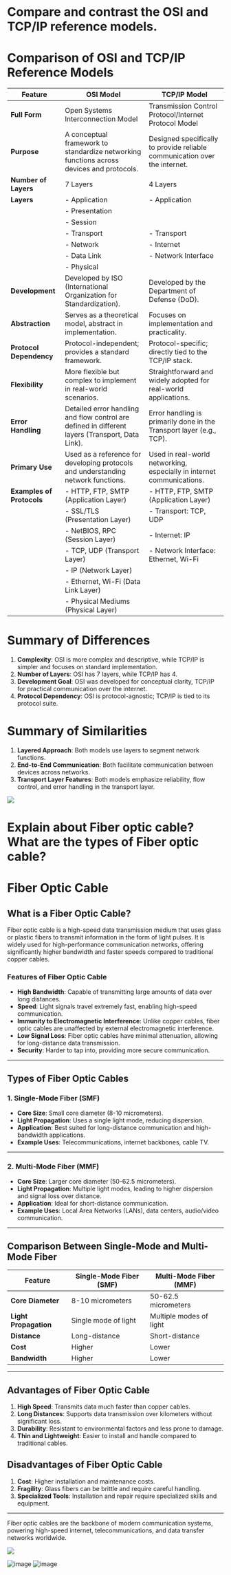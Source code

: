 # Compare and contrast the OSI and TCP/IP reference models.

# Comparison of OSI and TCP/IP Reference Models

| Feature                       | OSI Model                                | TCP/IP Model                              |
|-------------------------------|------------------------------------------|------------------------------------------|
| **Full Form**                 | Open Systems Interconnection Model      | Transmission Control Protocol/Internet Protocol Model |
| **Purpose**                   | A conceptual framework to standardize networking functions across devices and protocols. | Designed specifically to provide reliable communication over the internet. |
| **Number of Layers**          | 7 Layers                                | 4 Layers                                 |
| **Layers**                    | - Application                           | - Application                            |
|                               | - Presentation                          |                                          |
|                               | - Session                               |                                          |
|                               | - Transport                             | - Transport                              |
|                               | - Network                               | - Internet                               |
|                               | - Data Link                             | - Network Interface                      |
|                               | - Physical                              |                                          |
| **Development**               | Developed by ISO (International Organization for Standardization). | Developed by the Department of Defense (DoD). |
| **Abstraction**               | Serves as a theoretical model, abstract in implementation. | Focuses on implementation and practicality. |
| **Protocol Dependency**       | Protocol-independent; provides a standard framework. | Protocol-specific; directly tied to the TCP/IP stack. |
| **Flexibility**               | More flexible but complex to implement in real-world scenarios. | Straightforward and widely adopted for real-world applications. |
| **Error Handling**            | Detailed error handling and flow control are defined in different layers (Transport, Data Link). | Error handling is primarily done in the Transport layer (e.g., TCP). |
| **Primary Use**               | Used as a reference for developing protocols and understanding network functions. | Used in real-world networking, especially in internet communications. |
| **Examples of Protocols**     | - HTTP, FTP, SMTP (Application Layer)   | - HTTP, FTP, SMTP (Application Layer)   |
|                               | - SSL/TLS (Presentation Layer)          | - Transport: TCP, UDP                   |
|                               | - NetBIOS, RPC (Session Layer)          | - Internet: IP                          |
|                               | - TCP, UDP (Transport Layer)            | - Network Interface: Ethernet, Wi-Fi    |
|                               | - IP (Network Layer)                    |                                          |
|                               | - Ethernet, Wi-Fi (Data Link Layer)     |                                          |
|                               | - Physical Mediums (Physical Layer)     |                                          |

# Summary of Differences
1. **Complexity**: OSI is more complex and descriptive, while TCP/IP is simpler and focuses on standard implementation.
2. **Number of Layers**: OSI has 7 layers, while TCP/IP has 4.
3. **Development Goal**: OSI was developed for conceptual clarity, TCP/IP for practical communication over the internet.
4. **Protocol Dependency**: OSI is protocol-agnostic; TCP/IP is tied to its protocol suite.

# Summary of Similarities
1. **Layered Approach**: Both models use layers to segment network functions.
2. **End-to-End Communication**: Both facilitate communication between devices across networks.
3. **Transport Layer Features**: Both models emphasize reliability, flow control, and error handling in the transport layer.

[![](https://mermaid.ink/img/pako:eNp9kltvgkAQhf8KmWe1iiwID028i5eWRJ-6NM0WtkqEXbIsaanxv3eFamwx7tP55swkczZzgICHFBzYCpLutM3AZ5p6Wf5eFZ7X7ttKdcRYKa1Ur1XL6fVxP03jKCAy4kxbkoKKK3eAPUEzyuRte4jXNMtuOSO8EYRlKRey5o3xE5WfXOxrzgSPiCTaMmJ1b4q9XZGpReM_FmXhv7yboed6v4mVfnC9WujZ3dDund3n2GWSCkbr1uISqx8E6lvqa1ayrzWbj9qsgsE1DK9hVIJbwbiEeQWTEhYVTM8ADUioSEgUqlM4nEwf5I4m1AdHyZCIvQ8-O6o-kku-LlgAjhQ5bYDg-XYHzgeJM0V5GhJJRxFR35lcqilhL5wn5xGF4BzgCxzLbNkd1LZQz9QtA3WMBhTg6G29hXTbMg3DRhZC5rEB3-V8u9UzdKPX7SBT79pd8zRAw0hysarOuLzm4w_ztdV8?type=png)](https://mermaid.live/edit#pako:eNp9kltvgkAQhf8KmWe1iiwID028i5eWRJ-6NM0WtkqEXbIsaanxv3eFamwx7tP55swkczZzgICHFBzYCpLutM3AZ5p6Wf5eFZ7X7ttKdcRYKa1Ur1XL6fVxP03jKCAy4kxbkoKKK3eAPUEzyuRte4jXNMtuOSO8EYRlKRey5o3xE5WfXOxrzgSPiCTaMmJ1b4q9XZGpReM_FmXhv7yboed6v4mVfnC9WujZ3dDund3n2GWSCkbr1uISqx8E6lvqa1ayrzWbj9qsgsE1DK9hVIJbwbiEeQWTEhYVTM8ADUioSEgUqlM4nEwf5I4m1AdHyZCIvQ8-O6o-kku-LlgAjhQ5bYDg-XYHzgeJM0V5GhJJRxFR35lcqilhL5wn5xGF4BzgCxzLbNkd1LZQz9QtA3WMBhTg6G29hXTbMg3DRhZC5rEB3-V8u9UzdKPX7SBT79pd8zRAw0hysarOuLzm4w_ztdV8)
# Explain about Fiber optic cable? What are the types of Fiber optic cable? 
# Fiber Optic Cable

## What is a Fiber Optic Cable?
Fiber optic cable is a high-speed data transmission medium that uses glass or plastic fibers to transmit information in the form of light pulses. It is widely used for high-performance communication networks, offering significantly higher bandwidth and faster speeds compared to traditional copper cables.

### Features of Fiber Optic Cable
- **High Bandwidth**: Capable of transmitting large amounts of data over long distances.
- **Speed**: Light signals travel extremely fast, enabling high-speed communication.
- **Immunity to Electromagnetic Interference**: Unlike copper cables, fiber optic cables are unaffected by external electromagnetic interference.
- **Low Signal Loss**: Fiber optic cables have minimal attenuation, allowing for long-distance data transmission.
- **Security**: Harder to tap into, providing more secure communication.

---

## Types of Fiber Optic Cables

### 1. **Single-Mode Fiber (SMF)**
- **Core Size**: Small core diameter (8-10 micrometers).
- **Light Propagation**: Uses a single light mode, reducing dispersion.
- **Application**: Best suited for long-distance communication and high-bandwidth applications.
- **Example Uses**: Telecommunications, internet backbones, cable TV.

---

### 2. **Multi-Mode Fiber (MMF)**
- **Core Size**: Larger core diameter (50-62.5 micrometers).
- **Light Propagation**: Multiple light modes, leading to higher dispersion and signal loss over distance.
- **Application**: Ideal for short-distance communication.
- **Example Uses**: Local Area Networks (LANs), data centers, audio/video communication.

---

## Comparison Between Single-Mode and Multi-Mode Fiber

| Feature               | Single-Mode Fiber (SMF)      | Multi-Mode Fiber (MMF)     |
|-----------------------|-----------------------------|----------------------------|
| **Core Diameter**      | 8-10 micrometers           | 50-62.5 micrometers        |
| **Light Propagation**  | Single mode of light       | Multiple modes of light    |
| **Distance**           | Long-distance             | Short-distance             |
| **Cost**               | Higher                    | Lower                      |
| **Bandwidth**          | Higher                    | Lower                      |

---

## Advantages of Fiber Optic Cable
1. **High Speed**: Transmits data much faster than copper cables.
2. **Long Distances**: Supports data transmission over kilometers without significant loss.
3. **Durability**: Resistant to environmental factors and less prone to damage.
4. **Thin and Lightweight**: Easier to install and handle compared to traditional cables.

## Disadvantages of Fiber Optic Cable
1. **Cost**: Higher installation and maintenance costs.
2. **Fragility**: Glass fibers can be brittle and require careful handling.
3. **Specialized Tools**: Installation and repair require specialized skills and equipment.

---

Fiber optic cables are the backbone of modern communication systems, powering high-speed internet, telecommunications, and data transfer networks worldwide.

[![](https://mermaid.ink/img/pako:eNp90kFvgjAUAOC_0rwzGkDAjsMSBd1MxB30NPBQ4Q0aoSW1ZHPG_76KzmyHrae-vu-9NO07QS4LhBBKxdqKbOJMELMm6ZzvUJGXVvOcRGxX45YMBo9kmq65KGscJKaMXNE6mW9vZb2J0qSrNf9JkjuZ9iROl1KUg5gfNBM5kkg2TSd4zjSX4iajXs7SdSWV_p_GPZ2nG6wx_zP_lC6ERiVQkynL9zsp8HADsx48m1vlrCYThYysUL9LtT-Q5WT1my3SmGlGIrx0u6TAggZVw3hhHvJ0oRnoChvMIDTbgql9Bpk4G8c6LddHkUOoVYcWKNmVFYRvrD6YqGsLpjHmzPxGcz9tmXiVsvkuMSGEJ_iAkA6D8YhSOrZ9z3Udn1pwhNB5oEPHoa5v247jBtTxzxZ89g3s4YM3dgPPFIzGNAg8C7DgWqrkOgT9LJy_AElYo64?type=png)](https://mermaid.live/edit#pako:eNp90kFvgjAUAOC_0rwzGkDAjsMSBd1MxB30NPBQ4Q0aoSW1ZHPG_76KzmyHrae-vu-9NO07QS4LhBBKxdqKbOJMELMm6ZzvUJGXVvOcRGxX45YMBo9kmq65KGscJKaMXNE6mW9vZb2J0qSrNf9JkjuZ9iROl1KUg5gfNBM5kkg2TSd4zjSX4iajXs7SdSWV_p_GPZ2nG6wx_zP_lC6ERiVQkynL9zsp8HADsx48m1vlrCYThYysUL9LtT-Q5WT1my3SmGlGIrx0u6TAggZVw3hhHvJ0oRnoChvMIDTbgql9Bpk4G8c6LddHkUOoVYcWKNmVFYRvrD6YqGsLpjHmzPxGcz9tmXiVsvkuMSGEJ_iAkA6D8YhSOrZ9z3Udn1pwhNB5oEPHoa5v247jBtTxzxZ89g3s4YM3dgPPFIzGNAg8C7DgWqrkOgT9LJy_AElYo64)

![image](https://github.com/user-attachments/assets/3dff5312-3974-47f6-b7c7-374c636d34fa)
![image](https://github.com/user-attachments/assets/21f2a104-840f-440c-9f6b-bef59675bc2c)


